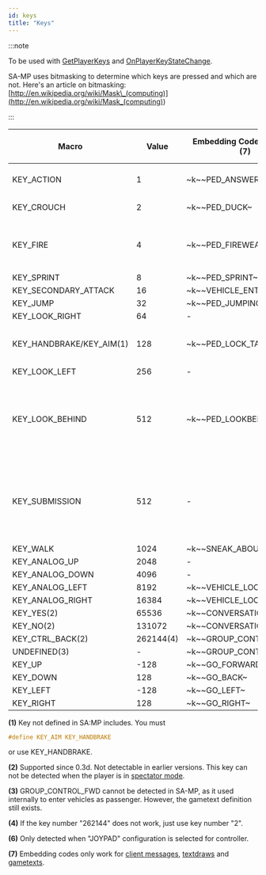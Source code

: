 ```yaml
---
id: keys
title: "Keys"
---
```


:::note

To be used with [GetPlayerKeys](../functions/GetPlayerKeys) and [OnPlayerKeyStateChange](../callbacks/OnPlayerKeyStateChange).

SA-MP uses bitmasking to determine which keys are pressed and which are not. Here's an article on bitmasking: [http://en.wikipedia.org/wiki/Mask\_(computing)](<http://en.wikipedia.org/wiki/Mask_(computing)>)

:::

| Macro                    | Value     | Embedding Code (On Foot) (7) | Embedding Code (In Vehicle) (7) | Default Key (On Foot)                                    | Default Key (In Vehicle) |
| ------------------------ | --------- | ---------------------------- | ------------------------------- | -------------------------------------------------------- | ------------------------ |
| KEY_ACTION               | 1         | ~k~~PED_ANSWER_PHONE~        | ~k~~VEHICLE_FIREWEAPON_ALT~     | TAB                                                      | ALT GR / LCTRL / NUM0    |
| KEY_CROUCH               | 2         | ~k~~PED_DUCK~                | ~k~~VEHICLE_HORN~               | C                                                        | H / CAPSLOCK             |
| KEY_FIRE                 | 4         | ~k~~PED_FIREWEAPON~          | ~k~~VEHICLE_FIREWEAPON~         | LCTRL / LMB (Left Mouse Button)                          | LALT                     |
| KEY_SPRINT               | 8         | ~k~~PED_SPRINT~              | ~k~~VEHICLE_ACCELERATE~         | SPACE                                                    | W                        |
| KEY_SECONDARY_ATTACK     | 16        | ~k~~VEHICLE_ENTER_EXIT~      | ~k~~VEHICLE_ENTER_EXIT~         | ENTER                                                    | ENTER                    |
| KEY_JUMP                 | 32        | ~k~~PED_JUMPING~             | ~k~~VEHICLE_BRAKE~              | LSHIFT                                                   | S                        |
| KEY_LOOK_RIGHT           | 64        | -                            | ~k~~VEHICLE_LOOKRIGHT~          | -                                                        | E                        |
| KEY_HANDBRAKE/KEY_AIM(1) | 128       | ~k~~PED_LOCK_TARGET~         | ~k~~VEHICLE_HANDBRAKE~          | RMB (Right Mouse Button)                                 | SPACE                    |
| KEY_LOOK_LEFT            | 256       | -                            | ~k~~VEHICLE_LOOKLEFT~           | -                                                        | Q                        |
| KEY_LOOK_BEHIND          | 512       | ~k~~PED_LOOKBEHIND~          | ~k~~VEHICLE_LOOKBEHIND~         | NUM1 / MMB (Middle Mouse Button - Click the mouse wheel) | 2                        |
| KEY_SUBMISSION           | 512       | -                            | ~k~~TOGGLE_SUBMISSIONS~         | NUM1 / MMB (Middle Mouse Button - Click the mouse wheel) | 2 / NUMPAD +             |
| KEY_WALK                 | 1024      | ~k~~SNEAK_ABOUT~             | -                               | LALT                                                     | -                        |
| KEY_ANALOG_UP            | 2048      | -                            | ~k~~VEHICLE_TURRETUP~           | NUM8(6)                                                  | NUM8                     |
| KEY_ANALOG_DOWN          | 4096      | -                            | ~k~~VEHICLE_TURRETDOWN~         | NUM2(6)                                                  | NUM2                     |
| KEY_ANALOG_LEFT          | 8192      | ~k~~VEHICLE_LOOKLEFT~        | ~k~~VEHICLE_TURRETLEFT~         | NUM4                                                     | NUM4                     |
| KEY_ANALOG_RIGHT         | 16384     | ~k~~VEHICLE_LOOKRIGHT~       | ~k~~VEHICLE_TURRETRIGHT~        | NUM6                                                     | NUM6                     |
| KEY_YES(2)               | 65536     | ~k~~CONVERSATION_YES~        | ~k~~CONVERSATION_YES~           | Y                                                        | Y                        |
| KEY_NO(2)                | 131072    | ~k~~CONVERSATION_NO~         | ~k~~CONVERSATION_NO~            | N                                                        | N                        |
| KEY_CTRL_BACK(2)         | 262144(4) | ~k~~GROUP_CONTROL_BWD~       | ~k~~GROUP_CONTROL_BWD~          | H                                                        | H                        |
| UNDEFINED(3)             | -         | ~k~~GROUP_CONTROL_FWD~       | ~k~~GROUP_CONTROL_FWD~          | G                                                        | G                        |
| KEY_UP                   | -128      | ~k~~GO_FORWARD~              | ~k~~VEHICLE_STEERUP~            | UP                                                       | UP                       |
| KEY_DOWN                 | 128       | ~k~~GO_BACK~                 | ~k~~VEHICLE_STEERDOWN~          | DOWN                                                     | DOWN                     |
| KEY_LEFT                 | -128      | ~k~~GO_LEFT~                 | ~k~~VEHICLE_STEERLEFT~          | LEFT                                                     | LEFT                     |
| KEY_RIGHT                | 128       | ~k~~GO_RIGHT~                | ~k~~VEHICLE_STEERRIGHT~         | RIGHT                                                    | RIGHT                    |

**(1)** Key not defined in SA:MP includes. You must

```c
#define KEY_AIM KEY_HANDBRAKE
```

or use KEY_HANDBRAKE.

**(2)** Supported since 0.3d. Not detectable in earlier versions. This key can not be detected when the player is in [spectator mode](../functions/TogglePlayerSpectating).

**(3)** GROUP_CONTROL_FWD cannot be detected in SA-MP, as it used internally to enter vehicles as passenger. However, the gametext definition still exists.

**(4)** If the key number "262144" does not work, just use key number "2".

**(6)** Only detected when "JOYPAD" configuration is selected for controller.

**(7)** Embedding codes only work for [client messages](../functions/SendDeathMessage), [textdraws](../functions/TextDrawCreate) and [gametexts](../functions/GameTextForPlayer).
